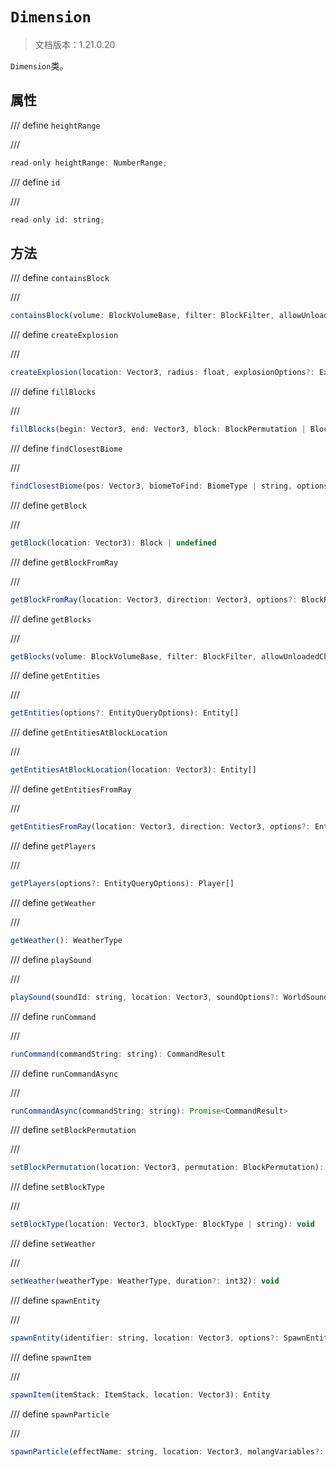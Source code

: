 # `Dimension`

> 文档版本：1.21.0.20

`Dimension`类。

## 属性

/// define
`heightRange`


///

```js
read-only heightRange: NumberRange;
```


/// define
`id`


///

```js
read-only id: string;
```


## 方法

/// define
`containsBlock`


///

```js
containsBlock(volume: BlockVolumeBase, filter: BlockFilter, allowUnloadedChunks: boolean): boolean
```


/// define
`createExplosion`


///

```js
createExplosion(location: Vector3, radius: float, explosionOptions?: ExplosionOptions): boolean
```


/// define
`fillBlocks`


///

```js
fillBlocks(begin: Vector3, end: Vector3, block: BlockPermutation | BlockType | string, options?: BlockFillOptions): uint32
```


/// define
`findClosestBiome`


///

```js
findClosestBiome(pos: Vector3, biomeToFind: BiomeType | string, options?: BiomeSearchOptions): Vector3 | undefined
```


/// define
`getBlock`


///

```js
getBlock(location: Vector3): Block | undefined
```


/// define
`getBlockFromRay`


///

```js
getBlockFromRay(location: Vector3, direction: Vector3, options?: BlockRaycastOptions): BlockRaycastHit | undefined
```


/// define
`getBlocks`


///

```js
getBlocks(volume: BlockVolumeBase, filter: BlockFilter, allowUnloadedChunks: boolean): ListBlockVolume
```


/// define
`getEntities`


///

```js
getEntities(options?: EntityQueryOptions): Entity[]
```


/// define
`getEntitiesAtBlockLocation`


///

```js
getEntitiesAtBlockLocation(location: Vector3): Entity[]
```


/// define
`getEntitiesFromRay`


///

```js
getEntitiesFromRay(location: Vector3, direction: Vector3, options?: EntityRaycastOptions): EntityRaycastHit[]
```


/// define
`getPlayers`


///

```js
getPlayers(options?: EntityQueryOptions): Player[]
```


/// define
`getWeather`


///

```js
getWeather(): WeatherType
```


/// define
`playSound`


///

```js
playSound(soundId: string, location: Vector3, soundOptions?: WorldSoundOptions): void
```


/// define
`runCommand`


///

```js
runCommand(commandString: string): CommandResult
```


/// define
`runCommandAsync`


///

```js
runCommandAsync(commandString: string): Promise<CommandResult>
```


/// define
`setBlockPermutation`


///

```js
setBlockPermutation(location: Vector3, permutation: BlockPermutation): void
```


/// define
`setBlockType`


///

```js
setBlockType(location: Vector3, blockType: BlockType | string): void
```


/// define
`setWeather`


///

```js
setWeather(weatherType: WeatherType, duration?: int32): void
```


/// define
`spawnEntity`


///

```js
spawnEntity(identifier: string, location: Vector3, options?: SpawnEntityOptions): Entity
```


/// define
`spawnItem`


///

```js
spawnItem(itemStack: ItemStack, location: Vector3): Entity
```


/// define
`spawnParticle`


///

```js
spawnParticle(effectName: string, location: Vector3, molangVariables?: MolangVariableMap): void
```

